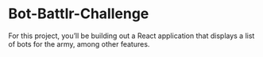 # Bot-Battlr-Challenge
For this project, you’ll be building out a React application that displays a  list of bots for the army, among other features.
